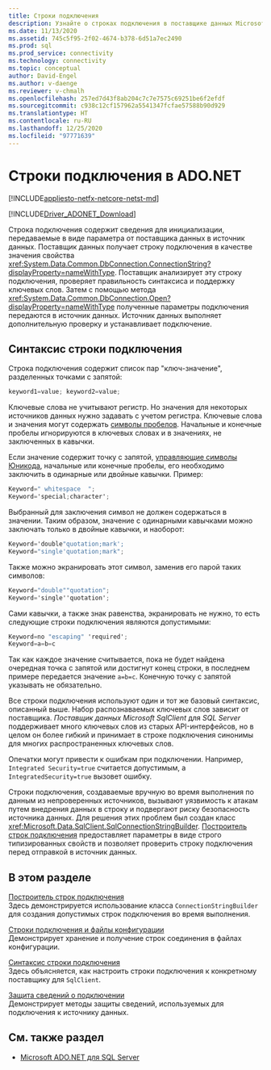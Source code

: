 ```yaml
---
title: Строки подключения
description: Узнайте о строках подключения в поставщике данных Microsoft SqlClient для SQL Server, которые передают сведения об инициализации в качестве параметра из поставщика данных в источник данных.
ms.date: 11/13/2020
ms.assetid: 745c5f95-2f02-4674-b378-6d51a7ec2490
ms.prod: sql
ms.prod_service: connectivity
ms.technology: connectivity
ms.topic: conceptual
author: David-Engel
ms.author: v-daenge
ms.reviewer: v-chmalh
ms.openlocfilehash: 257ed7d43f8ab204c7c7e7575c69251be6f2efdf
ms.sourcegitcommit: c938c12cf157962a5541347fcfae57588b90d929
ms.translationtype: HT
ms.contentlocale: ru-RU
ms.lasthandoff: 12/25/2020
ms.locfileid: "97771639"
---
```

# <a name="connection-strings-in-adonet"></a>Строки подключения в ADO.NET

[!INCLUDE[appliesto-netfx-netcore-netst-md](../../includes/appliesto-netfx-netcore-netst-md.md)]

[!INCLUDE[Driver_ADONET_Download](../../includes/driver_adonet_download.md)]

Строка подключения содержит сведения для инициализации, передаваемые в виде параметра от поставщика данных в источник данных. Поставщик данных получает строку подключения в качестве значения свойства <xref:System.Data.Common.DbConnection.ConnectionString?displayProperty=nameWithType>. Поставщик анализирует эту строку подключения, проверяет правильность синтаксиса и поддержку ключевых слов. Затем с помощью метода <xref:System.Data.Common.DbConnection.Open?displayProperty=nameWithType> полученные параметры подключения передаются в источник данных. Источник данных выполняет дополнительную проверку и устанавливает подключение.

## <a name="connection-string-syntax"></a>Синтаксис строки подключения

Строка подключения содержит список пар "ключ-значение", разделенных точками с запятой:

```csharp
keyword1=value; keyword2=value;
```

Ключевые слова не учитывают регистр. Но значения для некоторых источников данных нужно задавать с учетом регистра. Ключевые слова и значения могут содержать [символы пробелов](https://en.wikipedia.org/wiki/Whitespace_character#Unicode). Начальные и конечные пробелы игнорируются в ключевых словах и в значениях, не заключенных в кавычки.

Если значение содержит точку с запятой, [управляющие символы Юникода](https://en.wikipedia.org/wiki/Unicode_control_characters), начальные или конечные пробелы, его необходимо заключить в одинарные или двойные кавычки. Пример:

```csharp
Keyword=" whitespace  ";
Keyword='special;character';
```

Выбранный для заключения символ не должен содержаться в значении. Таким образом, значение с одинарными кавычками можно заключать только в двойные кавычки, и наоборот:

```csharp
Keyword='double"quotation;mark';
Keyword="single'quotation;mark";
```

Также можно экранировать этот символ, заменив его парой таких символов:

```csharp
Keyword="double""quotation";
Keyword='single''quotation';
```

Сами кавычки, а также знак равенства, экранировать не нужно, то есть следующие строки подключения являются допустимыми:

```csharp
Keyword=no "escaping" 'required';
Keyword=a=b=c
```

Так как каждое значение считывается, пока не будет найдена очередная точка с запятой или достигнут конец строки, в последнем примере передается значение `a=b=c`. Конечную точку с запятой указывать не обязательно.

Все строки подключения используют один и тот же базовый синтаксис, описанный выше. Набор распознаваемых ключевых слов зависит от поставщика. *Поставщик данных Microsoft SqlClient* для *SQL Server* поддерживает много ключевых слов из старых API-интерфейсов, но в целом он более гибкий и принимает в строке подключения синонимы для многих распространенных ключевых слов.

Опечатки могут привести к ошибкам при подключении. Например, `Integrated Security=true` считается допустимым, а `IntegratedSecurity=true` вызовет ошибку.

Строки подключения, создаваемые вручную во время выполнения по данным из непроверенных источников, вызывают уязвимость к атакам путем внедрения данных в строку и подвергают риску безопасность источника данных. Для решения этих проблем был создан класс <xref:Microsoft.Data.SqlClient.SqlConnectionStringBuilder>. [Построитель строк подключения](connection-string-builders.md) предоставляет параметры в виде строго типизированных свойств и позволяет проверить строку подключения перед отправкой в источник данных.

## <a name="in-this-section"></a>В этом разделе

[Построитель строк подключения](connection-string-builders.md)\
Здесь демонстрируется использование класса `ConnectionStringBuilder` для создания допустимых строк подключения во время выполнения.

[Строки подключения и файлы конфигурации](connection-strings-and-configuration-files.md)\
Демонстрирует хранение и получение строк соединения в файлах конфигурации.

[Синтаксис строки подключения](connection-string-syntax.md)\
Здесь объясняется, как настроить строки подключения к конкретному поставщику для `SqlClient`.

[Защита сведений о подключении](protecting-connection-information.md)\
Демонстрирует методы защиты сведений, используемых для подключения к источнику данных.

## <a name="see-also"></a>См. также раздел

- [Microsoft ADO.NET для SQL Server](microsoft-ado-net-sql-server.md)

